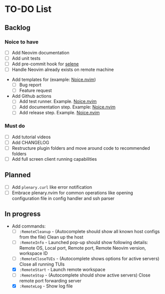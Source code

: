 # TO-DO List

## Backlog

### Noice to have

- [ ] Add Neovim documentation
- [ ] Add unit tests
- [ ] Add pre-commit hook for [selene](https://github.com/Kampfkarren/selene/pull/541)
- [ ] Handle Neovim already exists on remote machine
- Add templates for (example: [Noice.nvim](https://github.com/folke/noice.nvim/tree/main/.github/ISSUE_TEMPLATE))
  - [ ] Bug report
  - [ ] Feature request
- Add Github actions
  - [ ] Add test runner. Example. [Noice.nvim](https://github.com/folke/noice.nvim/blob/main/.github/workflows/ci.yml)
  - [ ] Add documentation step. Example: [Noice.nvim](https://github.com/folke/noice.nvim/blob/main/.github/workflows/ci.yml#L29-L48)
  - [ ] Add release step. Example. [Noice.nvim](https://github.com/folke/noice.nvim/blob/main/.github/workflows/ci.yml)

### Must do

- [ ] Add tutorial videos
- [ ] Add CHANGELOG
- [ ] Restructure plugin folders and move around code to recommended folders
- [ ] Add full screen client running capabilities

## Planned

- [ ] Add `plenary.curl` like error notification
- [ ] Embrace plenary.nvim for common operations like opening configuration file
in config handler and ssh parser

## In progress

- Add commands:
  - [ ] `:RemoteCleanup` - (Autocomplete should show all known host configs from
  the file) Clean up the host
  - [ ] `:RemoteInfo` - Launched pop-up should show following details: Remote OS,
  Local port, Remote port, Remote Neovim version, workspace ID
  - [ ] `:RemoteCloseTUIs` - (Autocomplete shows options for active servers) Close
  all running TUIs
  - [x] `:RemoteStart` - Launch remote workspace
  - [ ] `:RemoteStop` - (Autocomplete should show active servers) Close remote port
  forwarding server
  - [x] `:RemoteLog` - Show log file
